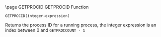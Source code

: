 \page GETPROCID GETPROCID Function
```basic
GETPROCID(integer-expression)
```
Returns the process ID for a running process, the integer expression is an index between 0 and `GETPROCCOUNT - 1`


